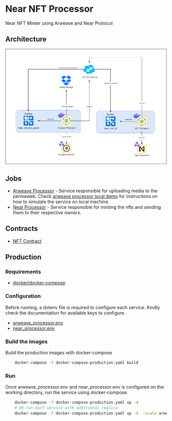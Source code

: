 # Near NFT Processor

Near NFT Minter using Arweave and Near Protocol

## Architecture
![](./docs/assets/nft-minter-infra.png)

## Jobs

- [Arweave Processor](./jobs/arweave_processor/README.md) - Service responsible for uploading media to the permaweb. Check [arweave processor local demo](./docs/assets/arweave_processor/DEMO.md) for instructions on how to simulate the service on local machine.
- [Near Processor](./jobs/near_processor/README.md) - Service responsible for minting the nfts and sending them to their respective owners.

## Contracts
- [NFT Contract](./contracts/nft/README.md)

## Production
### Requirements
- [docker/docker-compose](https://docs.docker.com/get-docker/)

### Configuration
Before running, a dotenv file is required to configure each service.
Kindly check the documentation for available keys to configure.

- [arweave_processor.env](./jobs/arweave_processor/README.md#environment-configuration)
- [near_processor.env](./jobs/near_processor/README.md#environment-configuration)

### Build the images

Build the production images with docker-compose
```bash
    docker-compose -f docker-compose-production.yaml build 
```

### Run
Once arweave_processor.env and near_processor.env is configured on the working directory, run the service using docker-compose.
```bash
    docker-compose -f docker-compose-production.yaml up -d
    # OR run each service with additional replica
    docker-compose -f docker-compose-production.yaml up -d --scale arweave_processor=<REPLICA_COUNT> --scale near_processor=<REPLICA_COUNT>
```
 